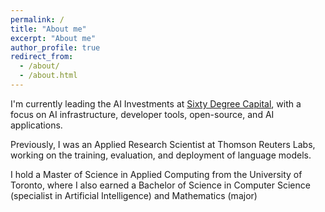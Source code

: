 ```yaml
---
permalink: /
title: "About me"
excerpt: "About me"
author_profile: true
redirect_from: 
  - /about/
  - /about.html
---
```


I'm currently leading the AI Investments at [Sixty Degree Capital](https://www.sixtydegreecapital.com/#portfolio), with a focus on AI infrastructure, developer tools, open-source, and AI applications.

Previously, I was an Applied Research Scientist at Thomson Reuters Labs, working on the training, evaluation, and deployment of language models.

I hold a Master of Science in Applied Computing from the University of Toronto, where I also earned a Bachelor of Science in Computer Science (specialist in Artificial Intelligence) and Mathematics (major)